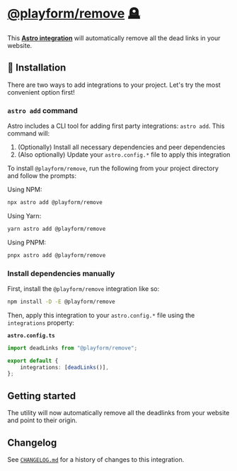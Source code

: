 # [@playform/remove] 🪦

This **[Astro integration][astro-integration]** will automatically remove all
the dead links in your website.

## 🚀 Installation

There are two ways to add integrations to your project. Let's try the most
convenient option first!

### `astro add` command

Astro includes a CLI tool for adding first party integrations: `astro add`. This
command will:

1. (Optionally) Install all necessary dependencies and peer dependencies
2. (Also optionally) Update your `astro.config.*` file to apply this integration

To install `@playform/remove`, run the following from your project directory and
follow the prompts:

Using NPM:

```sh
npx astro add @playform/remove
```

Using Yarn:

```sh
yarn astro add @playform/remove
```

Using PNPM:

```sh
pnpx astro add @playform/remove
```

### Install dependencies manually

First, install the `@playform/remove` integration like so:

```sh
npm install -D -E @playform/remove
```

Then, apply this integration to your `astro.config.*` file using the
`integrations` property:

**`astro.config.ts`**

```ts
import deadLinks from "@playform/remove";

export default {
	integrations: [deadLinks()],
};
```

## Getting started

The utility will now automatically remove all the deadlinks from your website
and point to their origin.

[@playform/remove]: HTTPS://NPMJS.Org/@playform/remove
[astro-integration]: HTTPS://docs.astro.build/en/guides/integrations-guide/

## Changelog

See [`CHANGELOG.md`](CHANGELOG.md) for a history of changes to this integration.
